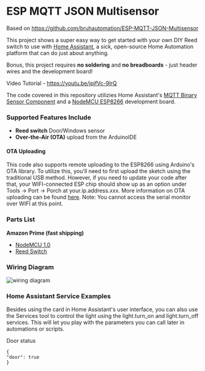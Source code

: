 # ESP MQTT JSON Multisensor

Based on https://github.com/bruhautomation/ESP-MQTT-JSON-Multisensor

This project shows a super easy way to get started with your own DIY Reed switch to use with [Home Assistant](https://home-assistant.io/), a sick, open-source Home Automation platform that can do just about anything.

Bonus, this project requires **no soldering** and **no breadboards** - just header wires and the development board! 

Video Tutorial - https://youtu.be/jpjfVc-9IrQ

The code covered in this repository utilizies Home Assistant's [MQTT Binary Sensor Component](https://home-assistant.io/components/binary_sensor.mqtt/) and a [NodeMCU ESP8266](http://geni.us/cpmi) development board.

### Supported Features Include
- **Reed switch** Door/Windows sensor
- **Over-the-Air (OTA)** upload from the ArduinoIDE


#### OTA Uploading
This code also supports remote uploading to the ESP8266 using Arduino's OTA library. To utilize this, you'll need to first upload the sketch using the traditional USB method. However, if you need to update your code after that, your WIFI-connected ESP chip should show up as an option under Tools -> Port -> Porch at your.ip.address.xxx. More information on OTA uploading can be found [here](http://esp8266.github.io/Arduino/versions/2.0.0/doc/ota_updates/ota_updates.html). Note: You cannot access the serial monitor over WIFI at this point.  


### Parts List

**Amazon Prime (fast shipping)**
- [NodeMCU 1.0](http://geni.us/cpmi)
- [Reed Switch](http://a.co/1PHxdQI )



### Wiring Diagram
![wiring diagram](https://github.com/geripgeri/ESP-MQTT-JSON-ReedSwitch-Sensor/raw/master/wiring_diagram.png "Wiring Diagram")


### Home Assistant Service Examples
Besides using the card in Home Assistant's user interface, you can also use the Services tool to control the light using the light.turn_on and light.turn_off services. This will let you play with the parameters you can call later in automations or scripts. 

Door status
```
{
"door": true
}
```
